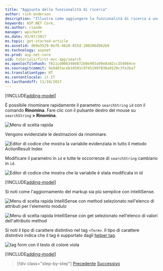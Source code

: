 ```yaml
---
title: "Aggiunta della funzionalità di ricerca"
author: rick-anderson
description: "Illustra come aggiungere la funzionalità di ricerca a una semplice app ASP.NET Core MVC"
keywords: ASP.NET Core,
ms.author: riande
manager: wpickett
ms.date: 03/07/2017
ms.topic: get-started-article
ms.assetid: d69e5529-8ef6-4628-855d-200206d962b9
ms.technology: aspnet
ms.prod: asp.net-core
uid: tutorials/first-mvc-app/search
ms.openlocfilehash: f811cd0063404872b0e993a99e8a92cc354064ce
ms.sourcegitcommit: 9a9483aceb34591c97451997036a9120c3fe2baf
ms.translationtype: HT
ms.contentlocale: it-IT
ms.lasthandoff: 11/10/2017
---
```

[!INCLUDE[adding-model](../../includes/mvc-intro/search1.md)]

È possibile rinominare rapidamente il parametro `searchString` `id` con il comando **Rinomina**. Fare clic con il pulsante destro del mouse su `searchString` **> Rinomina**.

![Menu di scelta rapida](search/_static/rename.png)

Vengono evidenziate le destinazioni da rinominare.

![Editor di codice che mostra la variabile evidenziata in tutto il metodo ActionResult Index](search/_static/rename2.png)

Modificare il parametro in `id` e tutte le occorrenze di `searchString` cambiano in `id`.

![Editor di codice che mostra che la variabile è stata modificata in id](search/_static/rename3.png)

[!INCLUDE[adding-model](../../includes/mvc-intro/search2.md)]

Si noti come l'aggiornamento del markup sia più semplice con intelliSense.

![Menu di scelta rapida IntelliSense con method selezionato nell'elenco di attributi per l'elemento modulo](search/_static/int_m.png)

![Menu di scelta rapida IntelliSense con get selezionato nell'elenco di valori dell'attributo method](search/_static/int_get.png)

Si noti il tipo di carattere distintivo nel tag `<form>`. Il tipo di carattere distintivo indica che il tag è supportato dagli [helper tag](../../mvc/views/tag-helpers/intro.md).

![tag form con il testo di colore viola](search/_static/th_font.png)

[!INCLUDE[adding-model](../../includes/mvc-intro/search3.md)]

>[!div class="step-by-step"]
[Precedente](controller-methods-views.md)
[Successivo](new-field.md)  
